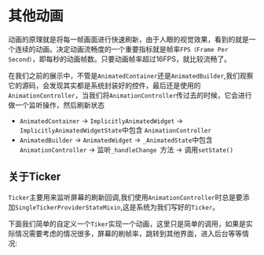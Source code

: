 # 其他动画

动画的原理就是将每一帧画面进行快速刷新，由于人眼的视觉效果，看到的就是一个连续的动画。决定动画流畅度的一个重要指标就是帧率`FPS（Frame Per Second）`，即每秒的动画帧数。只要动画帧率超过16FPS，就比较流畅了。

在我们之前的展示中，不管是`AnimatedContainer`还是`AnimatedBuilder`,我们观察它的源码，会发现其实都是系统封装好的控件，最后还是使用的`AnimationController`，当我们将`AnimationController`传过去的时候，它会进行做一个监听操作，然后刷新状态
* `AnimatedContainer` -> `ImplicitlyAnimatedWidget` -> `ImplicitlyAnimatedWidgetState`中包含 `AnimationController`
* `AnimatedBuilder` -> `AnimatedWidget` -> `_AnimatedState`中包含 `AnimationController` -> 监听`_handleChange `方法 -> 调用`setState()`

## 关于Ticker
`Ticker`主要用来监听屏幕的刷新回调,我们使用`AnimationController`时总是要添加`SingleTickerProviderStateMixin`,这是系统为我们写好的`Ticker`。

下面我们简单的自定义一个`Tiker`实现一个动画，这里只是简单的调用，如果是实际情况需要考虑的情况很多，屏幕的刷帧率，跳转到其他界面，进入后台等等情况:
```data

```